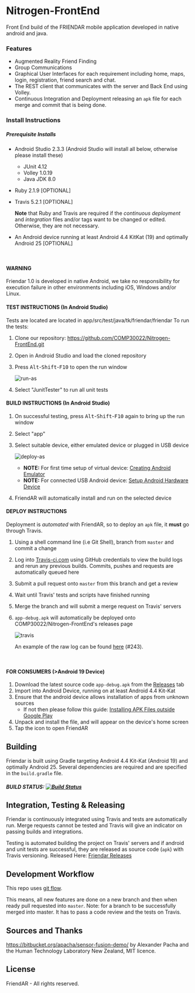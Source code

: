 # Nitrogen-FrontEnd
Front End build of the FRIENDAR mobile application developed in native android and java.

### Features

* Augmented Reality Friend Finding
* Group Communications
* Graphical User Interfaces for each requirement including home, maps, login, registration, friend search and chat.
* The REST client that communicates with the server and Back End using Volley.
* Continuous Integration and Deployment releasing an `apk` file for each merge and commit that is being done.





### Install Instructions

##### Prerequisite Installs

* Android Studio 2.3.3 (Android Studio will install all below, otherwise please install these)

  * JUnit 4.12
  * Volley 1.0.19
  * Java JDK 8.0

* Ruby 2.1.9 [OPTIONAL]

* Travis 5.2.1 [OPTIONAL]

  **Note** that Ruby and Travis are required if the *continuous deployment* and *integration* files and/or tags want to be changed or edited. Otherwise, they are not necessary.

* An Android device running at least Android 4.4 KitKat (19) and optimally Android 25 [OPTIONAL]

  ​

#### WARNING

Friendar 1.0 is developed in native Android, we take no responsibility for execution failure in other environments including iOS, Windows and/or Linux.



#### TEST INSTRUCTIONS (In Android Studio)

Tests are located are located in app/src/test/java/tk/friendar/friendar
To run the tests:

1. Clone our repository: https://github.com/COMP30022/Nitrogen-FrontEnd.git

2. Open in Android Studio and load the cloned repository

3. Press <kbd>Alt</kbd>-<kbd>Shift</kbd>-<kbd>F10</kbd> to open the run window

   ![run-as](C:\Users\tinba\Documents\GitHub\Nitrogen-FrontEnd\readme-resources\run-as.png)

4. Select "JunitTester" to run all unit tests

#### BUILD INSTRUCTIONS (In Android Studio)

1. On successful testing, press <kbd>Alt</kbd>-<kbd>Shift</kbd>-<kbd>F10</kbd> again to bring up the run window

2. Select "app"

3. Select suitable device, either emulated device or plugged in USB device

   ![deploy-as](C:\Users\tinba\Documents\GitHub\Nitrogen-FrontEnd\readme-resources\deploy-as.PNG)

   * **NOTE:** For first time setup of virtual device: [Creating Android Emulator](https://www.embarcadero.com/starthere/xe5/mobdevsetup/android/en/creating_an_android_emulator.html)
   * **NOTE:** For connected USB Android device: [Setup Android Hardware Device](https://developer.android.com/studio/run/device.html)

4. FriendAR will automatically install and run on the selected device

#### DEPLOY INSTRUCTIONS

Deployment is *automated* with FriendAR, so to deploy an `apk` file, it **must** go through Travis.

1. Using a shell command line (i.e Git Shell), branch from `master` and commit a change

2. Log into [Travis-ci.com](https://travis-ci.com/COMP30022/Nitrogen-FrontEnd) using GitHub credentials to view the build logs and rerun any previous builds. Commits, pushes and requests are automatically queued here

3. Submit a pull request onto `master` from this branch and get a review

4. Wait until Travis' tests and scripts have finished running

5. Merge the branch and will submit a merge request on Travis' servers

6. `app-debug.apk` will automatically be deployed onto COMP30022/Nitrogen-FrontEnd's releases page

   ![travis](C:\Users\tinba\Documents\GitHub\Nitrogen-FrontEnd\readme-resources\travis.PNG)

   An example of the raw log can be found [here](https://s3.amazonaws.com/archive.travis-ci.com/jobs/94046397/log.txt?AWSAccessKeyId=AKIAIETBFLRWUUPRBPHA&Expires=1507715069&Signature=3tHelKOgL%2FtubdcXak9hQeRNj04%3D) (#243).

   ​

#### FOR CONSUMERS (>Android 19 Device)

1. Download the latest source code `app-debug.apk` from the [Releases](https://github.com/COMP30022/Nitrogen-FrontEnd/releases) tab
2. Import into Android Device, running on at least Android 4.4 Kit-Kat
3. Ensure that the android device allows installation of apps from unknown sources
   * If not then please follow this guide: [Installing APK Files outside Google Play](https://www.cnet.com/au/how-to/how-to-install-apps-outside-of-google-play/)
4. Unpack and install the file, and will appear on the device's home screen
5. Tap the icon to open FriendAR




## Building

Friendar is built using Gradle targeting Android 4.4 Kit-Kat (Android 19) and optimally Android 25. Several dependencies are required and are specified in the `build.gradle` file. 

##### BUILD STATUS: [![Build Status](https://travis-ci.com/COMP30022/Nitrogen-FrontEnd.svg?token=p8yLcFuVj6kMWC4pZF7s&branch=master)](https://travis-ci.com/COMP30022/Nitrogen-FrontEnd)



## Integration, Testing & Releasing

Friendar is continuously integrated using Travis and tests are automatically run. Merge requests cannot be tested and Travis will give an indicator on passing builds and integrations. 

Testing is automated building the project on Travis' servers and if android and unit tests are successful, they are released as source code (`apk`) with Travis versioning. Released Here: [Friendar Releases](https://github.com/COMP30022/Nitrogen-FrontEnd/releases)



## Development Workflow

This repo uses [git flow](http://nvie.com/posts/a-successful-git-branching-model/).

This means, all new features are done on a new branch and then when ready pull requested into `master`. Note: for a branch to be successfully merged into master. It has to pass a code review and the tests on Travis.




## Sources and Thanks

https://bitbucket.org/apacha/sensor-fusion-demo/ by Alexander Pacha and the Human Technology Laboratory New Zealand, MIT licence.




## License

FriendAR - All rights reserved.
